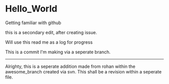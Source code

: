 # Hello_World
Getting familiar with github

this is a secondary edit, after creating issue.

Will use this read me as a log for progress

This is a commit I'm making via a seperate branch. 
_________________________________________________________________________________________


Alrighty, this is a seperate addition made from rohan within the awesome_branch created 
via svn. This shall be a revision within a seperate file.



